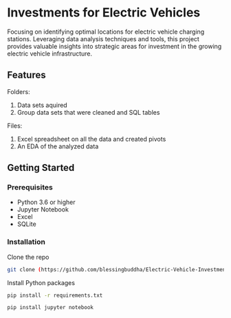 # Investments for Electric Vehicles
Focusing on identifying optimal locations for electric vehicle charging stations. Leveraging data analysis techniques and tools, this project provides valuable insights into strategic areas for investment in the growing electric vehicle infrastructure.

## Features
Folders: 
1. Data sets aquired
2. Group data sets that were cleaned and SQL tables

Files:
1. Excel spreadsheet on all the data and created pivots
2. An EDA of the analyzed data

## Getting Started
### Prerequisites
- Python 3.6 or higher
- Jupyter Notebook
- Excel
- SQLite

### Installation
Clone the repo

```bash
git clone (https://github.com/blessingbuddha/Electric-Vehicle-Investments.git)
```

Install Python packages

```bash
pip install -r requirements.txt
```

```bash
pip install jupyter notebook
```
